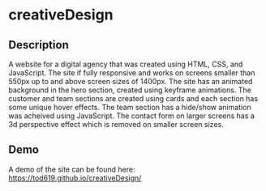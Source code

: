 # creativeDesign

## Description
A website for a digital agency that was created using HTML, CSS, and JavaScript. The site if fully responsive and works on screens smaller than 550px up to and above screen sizes of 1400px.  The site has an animated background in the hero section, created using keyframe animations.  The customer and team sections are created using cards and each section has some unique hover effects.  The team section has a hide/show animation was acheived using JavaScript.  The contact form on larger screens has a 3d perspective effect which is removed on smaller screen sizes.

## Demo
A demo of the site can be found here: https://tod619.github.io/creativeDesign/
